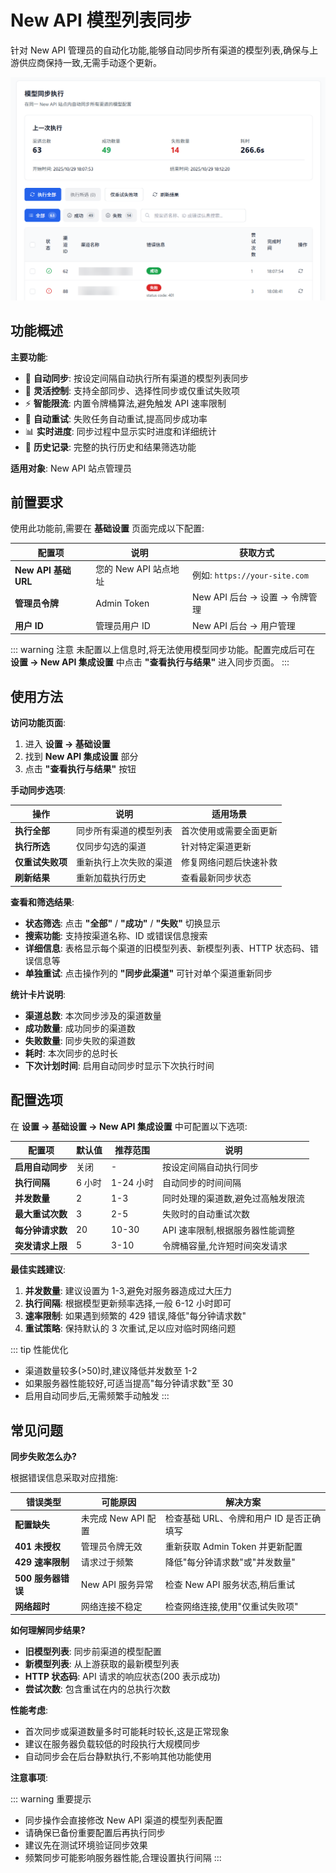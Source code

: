 # New API 模型列表同步

针对 New API 管理员的自动化功能,能够自动同步所有渠道的模型列表,确保与上游供应商保持一致,无需手动逐个更新。

![模型列表同步界面](./static/image/new-api-channel-sync.png)

## 功能概述

**主要功能**:
- 🔄 **自动同步**: 按设定间隔自动执行所有渠道的模型列表同步
- 🎯 **灵活控制**: 支持全部同步、选择性同步或仅重试失败项
- ⚡ **智能限流**: 内置令牌桶算法,避免触发 API 速率限制
- 🔁 **自动重试**: 失败任务自动重试,提高同步成功率
- 📊 **实时进度**: 同步过程中显示实时进度和详细统计
- 📜 **历史记录**: 完整的执行历史和结果筛选功能

**适用对象**: New API 站点管理员

## 前置要求

使用此功能前,需要在 **基础设置** 页面完成以下配置:

| 配置项 | 说明 | 获取方式 |
|--------|------|----------|
| **New API 基础 URL** | 您的 New API 站点地址 | 例如: `https://your-site.com` |
| **管理员令牌** | Admin Token | New API 后台 → 设置 → 令牌管理 |
| **用户 ID** | 管理员用户 ID | New API 后台 → 用户管理 |

::: warning 注意
未配置以上信息时,将无法使用模型同步功能。配置完成后可在 **设置 → New API 集成设置** 中点击 **"查看执行与结果"** 进入同步页面。
:::

## 使用方法

**访问功能页面**:
1. 进入 **设置 → 基础设置**
2. 找到 **New API 集成设置** 部分
3. 点击 **"查看执行与结果"** 按钮

**手动同步选项**:

| 操作 | 说明 | 适用场景 |
|------|------|----------|
| **执行全部** | 同步所有渠道的模型列表 | 首次使用或需要全面更新 |
| **执行所选** | 仅同步勾选的渠道 | 针对特定渠道更新 |
| **仅重试失败项** | 重新执行上次失败的渠道 | 修复网络问题后快速补救 |
| **刷新结果** | 重新加载执行历史 | 查看最新同步状态 |

**查看和筛选结果**:
- **状态筛选**: 点击 **"全部"** / **"成功"** / **"失败"** 切换显示
- **搜索功能**: 支持按渠道名称、ID 或错误信息搜索
- **详细信息**: 表格显示每个渠道的旧模型列表、新模型列表、HTTP 状态码、错误信息等
- **单独重试**: 点击操作列的 **"同步此渠道"** 可针对单个渠道重新同步

**统计卡片说明**:
- **渠道总数**: 本次同步涉及的渠道数量
- **成功数量**: 成功同步的渠道数
- **失败数量**: 同步失败的渠道数
- **耗时**: 本次同步的总时长
- **下次计划时间**: 启用自动同步时显示下次执行时间

## 配置选项

在 **设置 → 基础设置 → New API 集成设置** 中可配置以下选项:

| 配置项 | 默认值 | 推荐范围 | 说明 |
|--------|--------|----------|------|
| **启用自动同步** | 关闭 | - | 按设定间隔自动执行同步 |
| **执行间隔** | 6 小时 | 1-24 小时 | 自动同步的时间间隔 |
| **并发数量** | 2 | 1-3 | 同时处理的渠道数,避免过高触发限流 |
| **最大重试次数** | 3 | 2-5 | 失败时的自动重试次数 |
| **每分钟请求数** | 20 | 10-30 | API 速率限制,根据服务器性能调整 |
| **突发请求上限** | 5 | 3-10 | 令牌桶容量,允许短时间突发请求 |

**最佳实践建议**:
1. **并发数量**: 建议设置为 1-3,避免对服务器造成过大压力
2. **执行间隔**: 根据模型更新频率选择,一般 6-12 小时即可
3. **速率限制**: 如果遇到频繁的 429 错误,降低"每分钟请求数"
4. **重试策略**: 保持默认的 3 次重试,足以应对临时网络问题

::: tip 性能优化
- 渠道数量较多(>50)时,建议降低并发数至 1-2
- 如果服务器性能较好,可适当提高"每分钟请求数"至 30
- 启用自动同步后,无需频繁手动触发
:::

## 常见问题

**同步失败怎么办?**

根据错误信息采取对应措施:

| 错误类型 | 可能原因 | 解决方案 |
|----------|----------|----------|
| **配置缺失** | 未完成 New API 配置 | 检查基础 URL、令牌和用户 ID 是否正确填写 |
| **401 未授权** | 管理员令牌无效 | 重新获取 Admin Token 并更新配置 |
| **429 速率限制** | 请求过于频繁 | 降低"每分钟请求数"或"并发数量" |
| **500 服务器错误** | New API 服务异常 | 检查 New API 服务状态,稍后重试 |
| **网络超时** | 网络连接不稳定 | 检查网络连接,使用"仅重试失败项" |

**如何理解同步结果?**

- **旧模型列表**: 同步前渠道的模型配置
- **新模型列表**: 从上游获取的最新模型列表
- **HTTP 状态码**: API 请求的响应状态(200 表示成功)
- **尝试次数**: 包含重试在内的总执行次数

**性能考虑**:

- 首次同步或渠道数量多时可能耗时较长,这是正常现象
- 建议在服务器负载较低的时段执行大规模同步
- 自动同步会在后台静默执行,不影响其他功能使用

**注意事项**:

::: warning 重要提示
- 同步操作会直接修改 New API 渠道的模型列表配置
- 请确保已备份重要配置后再执行同步
- 建议先在测试环境验证同步效果
- 频繁同步可能影响服务器性能,合理设置执行间隔
:::